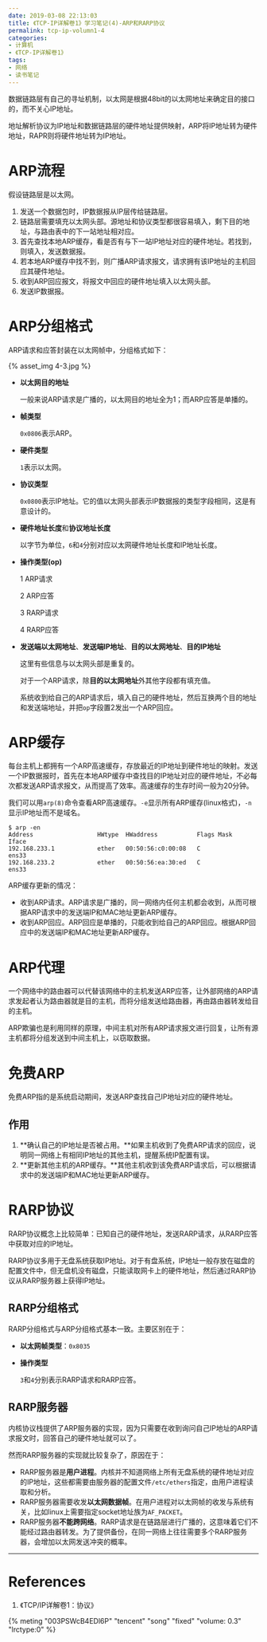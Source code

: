 ```yaml
---
date: 2019-03-08 22:13:03
title: 《TCP-IP详解卷1》学习笔记(4)-ARP和RARP协议
permalink: tcp-ip-volumn1-4
categories:
- 计算机
- 《TCP-IP详解卷1》
tags:
- 网络
- 读书笔记
---
```


数据链路层有自己的寻址机制，以太网是根据48bit的以太网地址来确定目的接口的，而不关心IP地址。

地址解析协议为IP地址和数据链路层的硬件地址提供映射，ARP将IP地址转为硬件地址，RAPR则将硬件地址转为IP地址。

<!--more-->

# ARP流程

假设链路层是以太网。

1. 发送一个数据包时，IP数据报从IP层传给链路层。
2. 链路层需要填充以太网头部。源地址和协议类型都很容易填入，剩下目的地址，与路由表中的下一站地址相对应。
3. 首先查找本地ARP缓存，看是否有与下一站IP地址对应的硬件地址。若找到，则填入，发送数据报。
4. 若本地ARP缓存中找不到，则广播ARP请求报文，请求拥有该IP地址的主机回应其硬件地址。
5. 收到ARP回应报文，将报文中回应的硬件地址填入以太网头部。
6. 发送IP数据报。

# ARP分组格式

ARP请求和应答封装在以太网帧中，分组格式如下：

{% asset_img 4-3.jpg %}

- **以太网目的地址**

  一般来说ARP请求是广播的，以太网目的地址全为1；而ARP应答是单播的。

- **帧类型**

  `0x0806`表示ARP。

- **硬件类型**

  `1`表示以太网。

- **协议类型**

  `0x0800`表示IP地址。它的值以太网头部表示IP数据报的类型字段相同，这是有意设计的。

- **硬件地址长度**和**协议地址长度**

  以字节为单位，`6`和`4`分别对应以太网硬件地址长度和IP地址长度。

- **操作类型(op)**

  1	ARP请求

  2	ARP应答

  3	RARP请求

  4	RARP应答

- **发送端以太网地址**、**发送端IP地址**、**目的以太网地址**、**目的IP地址**

  这里有些信息与以太网头部是重复的。

  对于一个ARP请求，除**目的以太网地址**外其他字段都有填充值。

  系统收到给自己的ARP请求后，填入自己的硬件地址，然后互换两个目的地址和发送端地址，并把`op`字段置2发出一个ARP回应。

# ARP缓存

每台主机上都拥有一个ARP高速缓存，存放最近的IP地址到硬件地址的映射。发送一个IP数据报时，首先在本地ARP缓存中查找目的IP地址对应的硬件地址，不必每次都发送ARP请求报文，从而提高了效率。高速缓存的生存时间一般为20分钟。

我们可以用`arp(8)`命令查看ARP高速缓存。`-e`显示所有ARP缓存(linux格式)，`-n`显示IP地址而不是域名。

```shell
$ arp -en
Address                  HWtype  HWaddress           Flags Mask            Iface
192.168.233.1            ether   00:50:56:c0:00:08   C                     ens33
192.168.233.2            ether   00:50:56:ea:30:ed   C                     ens33
```

ARP缓存更新的情况：

- 收到ARP请求。ARP请求是广播的，同一网络内任何主机都会收到，从而可根据ARP请求中的发送端IP和MAC地址更新ARP缓存。
- 收到ARP回应。ARP回应是单播的，只能收到给自己的ARP回应。根据ARP回应中的发送端IP和MAC地址更新ARP缓存。

# ARP代理

一个网络中的路由器可以代替该网络中的主机发送ARP应答，让外部网络的ARP请求发起者认为路由器就是目的主机，而将分组发送给路由器，再由路由器转发给目的主机。

ARP欺骗也是利用同样的原理，中间主机对所有ARP请求报文进行回复，让所有源主机都将分组发送到中间主机上，以窃取数据。

# 免费ARP

免费ARP指的是系统启动期间，发送ARP查找自己IP地址对应的硬件地址。

## 作用

1. **确认自己的IP地址是否被占用。**如果主机收到了免费ARP请求的回应，说明同一网络上有相同IP地址的其他主机，提醒系统IP配置有误。
2. **更新其他主机的ARP缓存。**其他主机收到该免费ARP请求后，可以根据请求中的发送端IP和MAC地址更新ARP缓存。

# RARP协议

RARP协议概念上比较简单：已知自己的硬件地址，发送RARP请求，从RARP应答中获取对应的IP地址。

RARP协议多用于无盘系统获取IP地址。对于有盘系统，IP地址一般存放在磁盘的配置文件中，但无盘机没有磁盘，只能读取网卡上的硬件地址，然后通过RARP协议从RARP服务器上获得IP地址。

## RARP分组格式

RARP分组格式与ARP分组格式基本一致。主要区别在于：

- **以太网帧类型**：`0x8035`

- **操作类型**

  `3`和`4`分别表示RARP请求和RARP应答。

## RARP服务器

内核协议栈提供了ARP服务器的实现，因为只需要在收到询问自己IP地址的ARP请求报文时，回答自己的硬件地址就可以了。

然而RARP服务器的实现就比较复杂了，原因在于：

- RARP服务器是**用户进程**。内核并不知道网络上所有无盘系统的硬件地址对应的IP地址，这些都需要由服务器的配置文件`/etc/ethers`指定，由用户进程读取和分析。
- RARP服务器需要收发**以太网数据帧**。在用户进程对以太网帧的收发与系统有关，比如linux上需要指定socket地址族为`AF_PACKET`。
- RARP服务器**不能跨网络**。RARP请求是在链路层进行广播的，这意味着它们不能经过路由器转发。为了提供备份，在同一网络上往往需要多个RARP服务器，会增加以太网发送冲突的概率。

------

# References

1. 《TCP/IP详解卷1：协议》

<!--开始懂了-孙燕姿-->
{% meting "003PSWcB4EDl6P" "tencent" "song" "fixed" "volume: 0.3" "lrctype:0" %}

